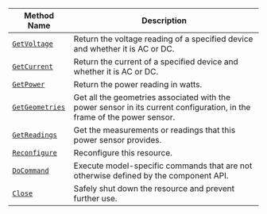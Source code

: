 <!-- prettier-ignore -->
| Method Name | Description |
| ----------- | ----------- |
| [`GetVoltage`](/components/power-sensor/#getvoltage) | Return the voltage reading of a specified device and whether it is AC or DC. |
| [`GetCurrent`](/components/power-sensor/#getcurrent) | Return the current of a specified device and whether it is AC or DC. |
| [`GetPower`](/components/power-sensor/#getpower) | Return the power reading in watts. |
| [`GetGeometries`](/components/power-sensor/#getgeometries) | Get all the geometries associated with the power sensor in its current configuration, in the frame of the power sensor. |
| [`GetReadings`](/components/power-sensor/#getreadings) | Get the measurements or readings that this power sensor provides. |
| [`Reconfigure`](/components/power-sensor/#reconfigure) | Reconfigure this resource. |
| [`DoCommand`](/components/power-sensor/#docommand) | Execute model-specific commands that are not otherwise defined by the component API. |
| [`Close`](/components/power-sensor/#close) | Safely shut down the resource and prevent further use. |
